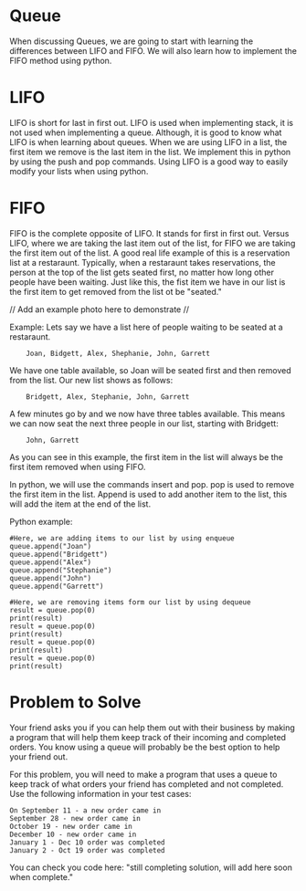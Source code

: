 # Queue
When discussing Queues, we are going to start with learning the differences between LIFO and FIFO.  We will also learn how to implement the FIFO method using python.

# LIFO
LIFO is short for last in first out.  LIFO is used when implementing stack, it is not used when implementing a queue.  Although, it is good to know what LIFO is when learning about queues.  When we are using LIFO in a list, the first item we remove is the last item in the list.  We implement this in python by using the push and pop commands.  Using LIFO is a good way to easily modify your lists when using python.

# FIFO
FIFO is the complete opposite of LIFO.  It stands for first in first out.  Versus LIFO, where we are taking the last item out of the list, for FIFO we are taking the first item out of the list.  A good real life example of this is a reservation list at a restaraunt.  Typically, when a restaraunt takes reservations, the person at the top of the list gets seated first, no matter how long other people have been waiting.  Just like this, the fist item we have in our list is the first item to get removed from the list ot be "seated."

// Add an example photo here to demonstrate //

Example:
Lets say we have a list here of people waiting to be seated at a restaraunt.

        Joan, Bidgett, Alex, Shephanie, John, Garrett

We have one table available, so Joan will be seated first and then removed from the list.  Our new list shows as follows:

        Bridgett, Alex, Stephanie, John, Garrett

A few minutes go by and we now have three tables available.  This means we can now seat the next three people in our list, starting with Bridgett:

        John, Garrett
        
As you can see in this example, the first item in the list will always be the first item removed when using FIFO.

In python, we will use the commands insert and pop.  pop is used to remove the first item in the list.  Append is used to add another item to the list, this will add the item at the end of the list.

Python example:

    #Here, we are adding items to our list by using enqueue
    queue.append("Joan")
    queue.append("Bridgett")
    queue.append("Alex")
    queue.append("Stephanie")
    queue.append("John")
    queue.append("Garrett")

    #Here, we are removing items form our list by using dequeue
    result = queue.pop(0)
    print(result)
    result = queue.pop(0)
    print(result)
    result = queue.pop(0)
    print(result)
    result = queue.pop(0)
    print(result)
    
# Problem to Solve
Your friend asks you if you can help them out with their business by making a program that will help them keep track of their incoming and completed orders.  You know using a queue will probably be the best option to help your friend out.
 
 For this problem, you will need to make a program that uses a queue to keep track of what orders your friend has completed and not completed.  Use the following information in your test cases:
 
    On September 11 - a new order came in
    September 28 - new order came in
    October 19 - new order came in
    December 10 - new order came in
    January 1 - Dec 10 order was completed
    January 2 - Oct 19 order was completed
    
You can check you code here: "still completing solution, will add here soon when complete."
